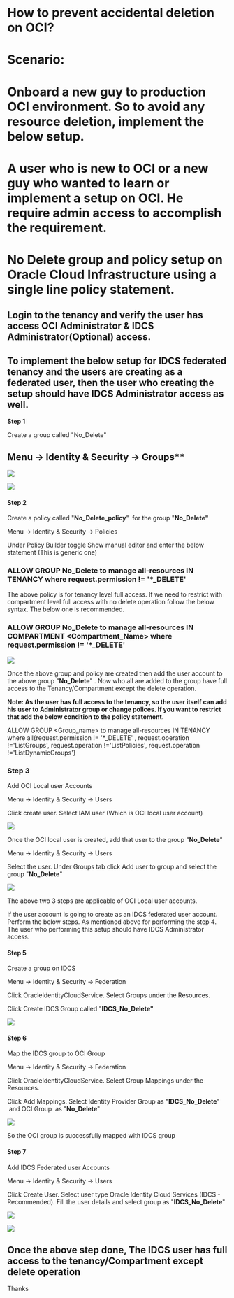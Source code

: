 # **How to prevent accidental deletion on OCI?**

# **Scenario:**
# **Onboard a new guy to production OCI environment. So to avoid any resource deletion, implement the below setup.** 
# **A user who is new to OCI or a new guy who wanted to learn or implement a setup on OCI. He require admin access to accomplish the requirement.** 

# **No Delete group and policy setup on Oracle Cloud Infrastructure using a single line policy statement.** 
## **Login to the tenancy and verify the user has access OCI Administrator & IDCS Administrator(Optional) access.**
## **To implement the below setup for IDCS federated tenancy and the users are creating as a federated user, then the user who creating the setup should have IDCS Administrator access as well.**
**Step 1**

Create a group called "No\_Delete" 

Menu → Identity & Security → Groups**
-------------------------------------
![](images/Aspose.Words.cd9cd2fd-fb38-4897-8b4f-3e4b14e9ae9c.001.jpeg)



![](images/Aspose.Words.cd9cd2fd-fb38-4897-8b4f-3e4b14e9ae9c.002.png)


#### **Step 2** 
Create a policy called "**No\_Delete\_policy**"  for the group "**No\_Delete"** 

Menu → Identity & Security → Policies 

Under Policy Builder toggle Show manual editor and enter the below statement (This is generic one)
### **ALLOW GROUP No\_Delete to manage all-resources IN TENANCY where request.permission != '\*\_DELETE'**
The above policy is for tenancy level full access. If we need to restrict with compartment level full access with no delete operation follow the below syntax. The below one is recommended.
### **ALLOW GROUP No\_Delete to manage all-resources IN COMPARTMENT <Compartment\_Name> where request.permission != '\*\_DELETE'**

![](images/Aspose.Words.cd9cd2fd-fb38-4897-8b4f-3e4b14e9ae9c.003.jpeg)





Once the above group and policy are created then add the user account to the above group "**No\_Delete**" . Now who all are added to the group have full access to the Tenancy/Compartment except the delete operation.

**Note: As the user has full access to the tenancy, so the user itself can add his user to Administrator group or change polices. If you want to restrict that add the below condition to the policy statement.**  

ALLOW GROUP <Group\_name> to manage all-resources IN TENANCY where all{request.permission != '\*\_DELETE' , request.operation !='ListGroups', request.operation !='ListPolicies', request.operation !='ListDynamicGroups'}




### **Step 3**
Add OCI Local user Accounts 

Menu → Identity & Security → Users

Click create user. Select IAM user (Which is OCI local user account)

![](images/Aspose.Words.cd9cd2fd-fb38-4897-8b4f-3e4b14e9ae9c.004.jpeg)





Once the OCI local user is created, add that user to the group "**No\_Delete**"

Menu → Identity & Security → Users

Select the user. Under Groups tab click Add user to group and select the group "**No\_Delete**"



![](images/Aspose.Words.cd9cd2fd-fb38-4897-8b4f-3e4b14e9ae9c.005.jpeg)





The above two 3 steps are applicable of OCI Local user accounts. 



If the user account is going to create as an IDCS federated user account. Perform the below steps. As mentioned above for performing the step 4. The user who performing this setup should have IDCS Administrator access.


#### **Step 5**
Create a group on IDCS

Menu → Identity & Security → Federation

Click OracleIdentityCloudService. Select Groups under the Resources. 

Click Create IDCS Group called "**IDCS\_No\_Delete"** 

![](images/Aspose.Words.cd9cd2fd-fb38-4897-8b4f-3e4b14e9ae9c.006.jpeg)


#### **Step 6**
Map the IDCS group to OCI Group 

Menu → Identity & Security → Federation

Click OracleIdentityCloudService. Select Group Mappings under the Resources. 

Click Add Mappings. Select Identity Provider Group as "**IDCS\_No\_Delete**"   and OCI Group  as "**No\_Delete**" 

![](images/Aspose.Words.cd9cd2fd-fb38-4897-8b4f-3e4b14e9ae9c.007.jpeg)



So the OCI group is successfully mapped with IDCS group 
#### **Step 7**
Add IDCS Federated user Accounts 

Menu → Identity & Security → Users

Click Create User. Select user type Oracle Identity Cloud Services (IDCS - Recommended). Fill the user details and select group as "**IDCS\_No\_Delete**" 



![](images/Aspose.Words.cd9cd2fd-fb38-4897-8b4f-3e4b14e9ae9c.008.jpeg)



![](images/Aspose.Words.cd9cd2fd-fb38-4897-8b4f-3e4b14e9ae9c.009.jpeg)


## **Once the above step done, The IDCS user has full access to the tenancy/Compartment except delete operation** 




Thanks 


























































